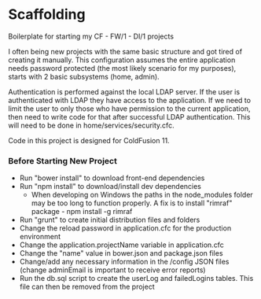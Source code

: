 Scaffolding
===========

Boilerplate for starting my CF - FW/1 - DI/1 projects

I often being new projects with the same basic structure and got tired of creating it manually. This configuration
assumes the entire application needs password protected (the most likely scenario for my purposes), starts with
2 basic subsystems (home, admin). 

Authentication is performed against the local LDAP server. If the user is authenticated with LDAP they have access
to the application. If we need to limit the user to only those who have permission to the current application, then need to
write code for that after successful LDAP authentication. This will need to be done in home/services/security.cfc.

Code in this project is designed for ColdFusion 11.

### Before Starting New Project
* Run "bower install" to download front-end dependencies
* Run "npm install" to download/install dev dependencies
    * When developing on Windows the paths in the node_modules folder may be too long to function properly. A fix is to install
"rimraf" package - npm install -g rimraf 
* Run "grunt" to create initial distribution files and folders
* Change the reload password in application.cfc for the production environment
* Change the application.projectName variable in application.cfc
* Change the "name" value in bower.json and package.json files
* Change/add any necessary information in the /config JSON files (change adminEmail is important to receive error reports)
* Run the db.sql script to create the userLog and failedLogins tables. This file can then be removed from the project
